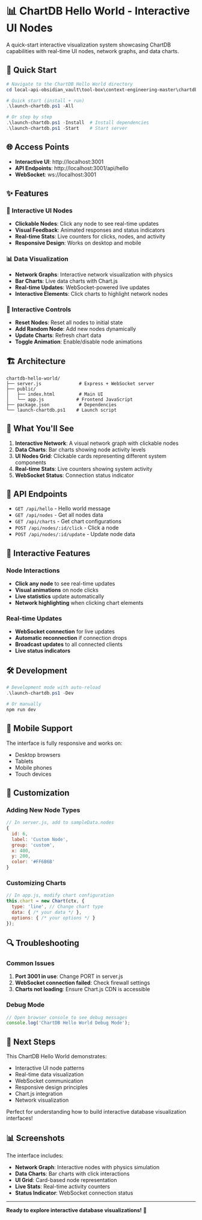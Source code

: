 # 📊 ChartDB Hello World - Interactive UI Nodes

A quick-start interactive visualization system showcasing ChartDB capabilities with real-time UI nodes, network graphs, and data charts.

## 🚀 Quick Start

```powershell
# Navigate to the ChartDB Hello World directory
cd local-api-obsidian_vault\tool-box\context-engineering-master\chartdb-hello-world

# Quick start (install + run)
.\launch-chartdb.ps1 -All

# Or step by step
.\launch-chartdb.ps1 -Install  # Install dependencies
.\launch-chartdb.ps1 -Start    # Start server
```

## 🌐 Access Points

- **Interactive UI**: http://localhost:3001
- **API Endpoints**: http://localhost:3001/api/hello
- **WebSocket**: ws://localhost:3001

## ✨ Features

### 🎨 Interactive UI Nodes
- **Clickable Nodes**: Click any node to see real-time updates
- **Visual Feedback**: Animated responses and status indicators
- **Real-time Stats**: Live counters for clicks, nodes, and activity
- **Responsive Design**: Works on desktop and mobile

### 📊 Data Visualization
- **Network Graphs**: Interactive network visualization with physics
- **Bar Charts**: Live data charts with Chart.js
- **Real-time Updates**: WebSocket-powered live updates
- **Interactive Elements**: Click charts to highlight network nodes

### 🔧 Interactive Controls
- **Reset Nodes**: Reset all nodes to initial state
- **Add Random Node**: Add new nodes dynamically
- **Update Charts**: Refresh chart data
- **Toggle Animation**: Enable/disable node animations

## 🏗️ Architecture

```
chartdb-hello-world/
├── server.js              # Express + WebSocket server
├── public/
│   ├── index.html         # Main UI
│   └── app.js            # Frontend JavaScript
├── package.json           # Dependencies
└── launch-chartdb.ps1    # Launch script
```

## 🎯 What You'll See

1. **Interactive Network**: A visual network graph with clickable nodes
2. **Data Charts**: Bar charts showing node activity levels
3. **UI Nodes Grid**: Clickable cards representing different system components
4. **Real-time Stats**: Live counters showing system activity
5. **WebSocket Status**: Connection status indicator

## 🔌 API Endpoints

- `GET /api/hello` - Hello world message
- `GET /api/nodes` - Get all nodes data
- `GET /api/charts` - Get chart configurations
- `POST /api/nodes/:id/click` - Click a node
- `POST /api/nodes/:id/update` - Update node data

## 🌟 Interactive Features

### Node Interactions
- **Click any node** to see real-time updates
- **Visual animations** on node clicks
- **Live statistics** update automatically
- **Network highlighting** when clicking chart elements

### Real-time Updates
- **WebSocket connection** for live updates
- **Automatic reconnection** if connection drops
- **Broadcast updates** to all connected clients
- **Live status indicators**

## 🛠️ Development

```powershell
# Development mode with auto-reload
.\launch-chartdb.ps1 -Dev

# Or manually
npm run dev
```

## 📱 Mobile Support

The interface is fully responsive and works on:
- Desktop browsers
- Tablets
- Mobile phones
- Touch devices

## 🎨 Customization

### Adding New Node Types
```javascript
// In server.js, add to sampleData.nodes
{
  id: 6,
  label: 'Custom Node',
  group: 'custom',
  x: 400,
  y: 200,
  color: '#FF6B6B'
}
```

### Customizing Charts
```javascript
// In app.js, modify chart configuration
this.chart = new Chart(ctx, {
  type: 'line', // Change chart type
  data: { /* your data */ },
  options: { /* your options */ }
});
```

## 🔍 Troubleshooting

### Common Issues
1. **Port 3001 in use**: Change PORT in server.js
2. **WebSocket connection failed**: Check firewall settings
3. **Charts not loading**: Ensure Chart.js CDN is accessible

### Debug Mode
```javascript
// Open browser console to see debug messages
console.log('ChartDB Hello World Debug Mode');
```

## 🚀 Next Steps

This ChartDB Hello World demonstrates:
- Interactive UI node patterns
- Real-time data visualization
- WebSocket communication
- Responsive design principles
- Chart.js integration
- Network visualization

Perfect for understanding how to build interactive database visualization interfaces!

## 📊 Screenshots

The interface includes:
- **Network Graph**: Interactive nodes with physics simulation
- **Data Charts**: Bar charts with click interactions
- **UI Grid**: Card-based node representation
- **Live Stats**: Real-time activity counters
- **Status Indicator**: WebSocket connection status

---

**Ready to explore interactive database visualizations!** 🎉
